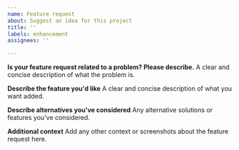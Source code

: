 ```yaml
---
name: Feature request
about: Suggest an idea for this project
title: ''
labels: enhancement
assignees: ''

---
```


**Is your feature request related to a problem? Please describe.**
A clear and concise description of what the problem is.

**Describe the feature you'd like**
A clear and concise description of what you want added.

**Describe alternatives you've considered**
Any alternative solutions or features you've considered.

**Additional context**
Add any other context or screenshots about the feature request here.
